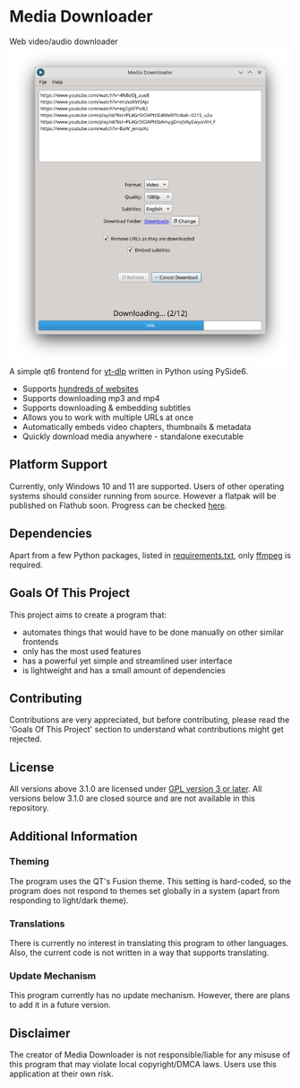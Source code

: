 # Media Downloader
Web video/audio downloader
<br><img src="screenshots/kde-plasma.png" width="600px"><br>
A simple qt6 frontend for [yt-dlp](https://github.com/yt-dlp/yt-dlp) written in Python using PySide6.
- Supports [hundreds of websites](https://github.com/yt-dlp/yt-dlp/blob/master/supportedsites.md)
- Supports downloading mp3 and mp4
- Supports downloading & embedding subtitles
- Allows you to work with multiple URLs at once
- Automatically embeds video chapters, thumbnails & metadata
- Quickly download media anywhere - standalone executable
## Platform Support
Currently, only Windows 10 and 11 are supported. Users of other operating systems should consider running from source. However a flatpak will be published on Flathub soon. Progress can be checked [here](https://github.com/flathub/flathub/pull/5516).
## Dependencies
Apart from a few Python packages, listed in [requirements.txt](./requirements.txt), only [ffmpeg](https://ffmpeg.org) is required.
## Goals Of This Project
This project aims to create a program that:
- automates things that would have to be done manually on other similar frontends
- only has the most used features
- has a powerful yet simple and streamlined user interface
- is lightweight and has a small amount of dependencies
## Contributing
Contributions are very appreciated, but before contributing, please read the 
'Goals Of This Project' section to understand what contributions might get rejected.
## License
All versions above 3.1.0 are licensed under [GPL version 3 or later](https://www.gnu.org/licenses/gpl-3.0.html). All versions below 3.1.0 are closed source and are not available in this repository.
## Additional Information
### Theming
The program uses the QT's Fusion theme. This setting is hard-coded, so the program does not respond to themes set globally in a system (apart from responding to light/dark theme).
### Translations
There is currently no interest in translating this program to other languages. Also, the current code is not written in a way that supports translating.
### Update Mechanism
This program currently has no update mechanism. However, there are plans to add it in a future version.
## Disclaimer
The creator of Media Downloader is not responsible/liable for any misuse of this program that may violate local copyright/DMCA laws. Users use this application at their own risk.

